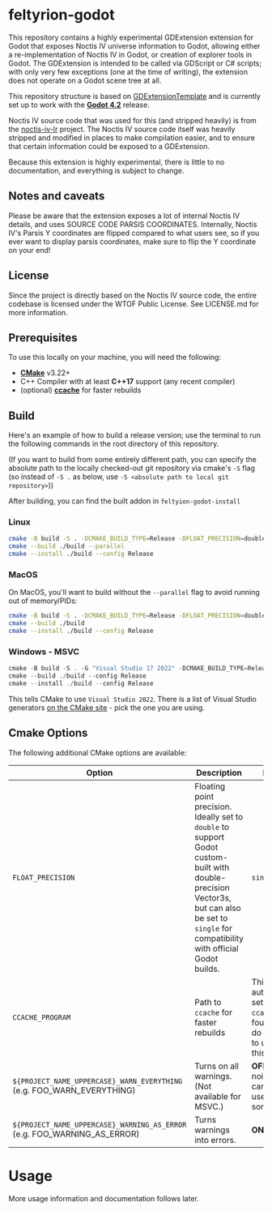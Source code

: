 # feltyrion-godot

This repository contains a highly experimental GDExtension extension for Godot that exposes Noctis IV universe information to Godot, allowing either a re-implementation of Noctis IV in Godot, or creation of explorer tools in Godot. The GDExtension is intended to be called via GDScript or C# scripts; with only very few exceptions (one at the time of writing), the extension does not operate on a Godot scene tree at all.

This repository structure is based on [GDExtensionTemplate](https://github.com/asmaloney/GDExtensionTemplate) and is currently set up to work with the **[Godot 4.2](https://github.com/godotengine/godot/releases/tag/4.2-stable)** release.

Noctis IV source code that was used for this (and stripped heavily) is from the [noctis-iv-lr](https://github.com/dgcole/noctis-iv-lr) project. The Noctis IV source code itself was heavily stripped and modified in places to make compilation easier, and to ensure that certain information could be exposed to a GDExtension.

Because this extension is highly experimental, there is little to no documentation, and everything is subject to change.

## Notes and caveats

Please be aware that the extension exposes a lot of internal Noctis IV details, and uses SOURCE CODE PARSIS COORDINATES. Internally, Noctis IV's Parsis Y coordinates are flipped compared to what users see, so if you ever want to display parsis coordinates, make sure to flip the Y coordinate on your end!

## License

Since the project is directly based on the Noctis IV source code, the entire codebase is licensed under the WTOF Public License. See LICENSE.md for more information.

## Prerequisites

To use this locally on your machine, you will need the following:

- **[CMake](https://cmake.org/)** v3.22+
- C++ Compiler with at least **C++17** support (any recent compiler)
- (optional) **[ccache](https://ccache.dev/)** for faster rebuilds

## Build

Here's an example of how to build a release version; use the terminal to run the following commands in the root directory of this repository.

(If you want to build from some entirely different path, you can specify the absolute path to the locally checked-out git repository via cmake's `-S` flag (so instead of `-S .` as below, use `-S <absolute path to local git repository>`))

After building, you can find the built addon in `feltyion-godot-install`

### Linux

```sh
cmake -B build -S . -DCMAKE_BUILD_TYPE=Release -DFLOAT_PRECISION=double -DCMAKE_INSTALL_PREFIX=feltyrion-godot-install
cmake --build ./build --parallel
cmake --install ./build --config Release
```

### MacOS

On MacOS, you'll want to build without the `--parallel` flag to avoid running out of memory/PIDs:

```sh
cmake -B build -S . -DCMAKE_BUILD_TYPE=Release -DFLOAT_PRECISION=double -DCMAKE_INSTALL_PREFIX=feltyrion-godot-install
cmake --build ./build
cmake --install ./build --config Release
```

### Windows - MSVC

```powershell
cmake -B build -S . -G "Visual Studio 17 2022" -DCMAKE_BUILD_TYPE=Release -DFLOAT_PRECISION=double -DCMAKE_INSTALL_PREFIX=feltyrion-godot-install
cmake --build ./build --config Release
cmake --install ./build --config Release
```

This tells CMake to use `Visual Studio 2022`. There is a list of Visual Studio generators [on the CMake site](https://cmake.org/cmake/help/latest/manual/cmake-generators.7.html#visual-studio-generators) - pick the one you are using.

## Cmake Options

The following additional CMake options are available:

| Option                                                                   | Description                                      | Default                                                                                              |
|--------------------------------------------------------------------------|--------------------------------------------------|------------------------------------------------------------------------------------------------------|
| `FLOAT_PRECISION`                                                        | Floating point precision. Ideally set to `double` to support Godot custom-built with double-precision Vector3s, but can also be set to `single` for compatibility with official Godot builds. | `single` |
| `CCACHE_PROGRAM`                                                         | Path to `ccache` for faster rebuilds             | This is automatically set **ON** if `ccache` is found. If you do not want to use it, set this to "". |
| `${PROJECT_NAME_UPPERCASE}_WARN_EVERYTHING` (e.g. FOO_WARN_EVERYTHING)   | Turns on all warnings. (Not available for MSVC.) | **OFF** (too noisy, but can be useful sometimes)                                                     |
| `${PROJECT_NAME_UPPERCASE}_WARNING_AS_ERROR` (e.g. FOO_WARNING_AS_ERROR) | Turns warnings into errors.                      | **ON**                                                                                               |

# Usage

More usage information and documentation follows later.
